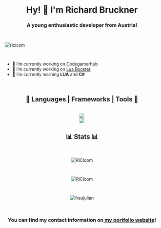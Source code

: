 <link rel="stylesheet" href="https://cdnjs.cloudflare.com/ajax/libs/font-awesome/6.5.1/css/all.min.css" integrity="sha512-DTOQO9RWCH3ppGqcWaEA1BIZOC6xxalwEsw9c2QQeAIftl+Vegovlnee1c9QX4TctnWMn13TZye+giMm8e2LwA==" crossorigin="anonymous" referrerpolicy="no-referrer" />

<h1 align="center">Hy! 👋 I'm Richard Bruckner</h1>
<h3 align="center">A young enthusiastic developer from Austria!</h3>

<br>

<p align="left"> <img src="https://komarev.com/ghpvc/?username=ricicom&label=Profile%20views&color=0e75b6&style=flat" alt="ricicom" /> </p>

<br>

- 🔭 I’m currently working on [Codegamerhub](https://odegamerhub.at/)
- 🔭 I’m currently working on [Lua Booster](https://luabooster.com)
- 🌱 I’m currently learning **LUA** and **C#**

<br>


<h2 align="center">🧰 Languages | Frameworks | Tools 🧰</h2>
<div align="center">
<br>
<img src="https://skillicons.dev/icons?i=discord,github,stackoverflow,cloudflare,vscode,idea,git,nginx,docker,raspberrypi,linux,ubuntu"> 
<br>
<img src="https://skillicons.dev/icons?i=js,lua,html,css,nodejs,pug,discordjs,dotnet,cs,mysql"/> <br>
</div>
<h2 align="center">📊 Stats 📊</h2>
<div align="center">

<br>

<p><img src="https://github-readme-stats.vercel.app/api/top-langs?username=ricicom&show_icons=true&locale=en&layout=compact&theme=tokyonight" alt="RiCIcom" /></p>
<br>
<p><img src="https://github-readme-stats.vercel.app/api?username=ricicom&show_icons=true&locale=en&theme=tokyonight" alt="RiCIcom" /></p>
<br>
<p><img src="https://github-readme-streak-stats.herokuapp.com/?user=ricicom&&theme=tokyonight" alt="fraujulian" /></p>
</div>

<br>

<h3 align="center">You can find my contact information on<a href="https://www.codegamerhub.at"> my portfolio website</a>!</h2>
